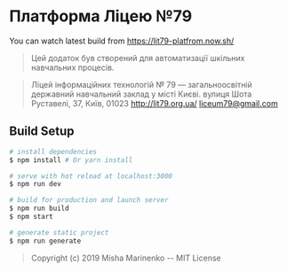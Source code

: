 # Платформа Ліцею №79

You can watch latest build from https://lit79-platfrom.now.sh/

> Цей додаток був створений для автоматизації шкільних навчальних процесів.

> Ліцей інформаційних технологій № 79 — загальноосвітній державний навчальний заклад у місті Києві.
 вулиця Шота Руставелі, 37, Київ, 01023   http://lit79.org.ua/   liceum79@gmail.com
## Build Setup

``` bash
# install dependencies
$ npm install # Or yarn install

# serve with hot reload at localhost:3000
$ npm run dev

# build for production and launch server
$ npm run build
$ npm start

# generate static project
$ npm run generate
```

> Copyright (c) 2019 Misha Marinenko -- MIT License
